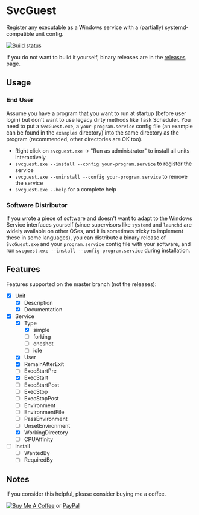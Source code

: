 # SvcGuest

Register any executable as a Windows service with a (partially) systemd-compatible unit config.

[![Build status](https://dev.azure.com/nekomimiswitch/General/_apis/build/status/SvcGuest)](https://dev.azure.com/nekomimiswitch/General/_build/latest?definitionId=2)

If you do not want to build it yourself, binary releases are in the [releases](https://github.com/Jamesits/SvcGuest/releases) page.

## Usage

### End User

Assume you have a program that you want to run at startup (before user login) but don't want to use legacy dirty methods like Task Scheduler. You need to put a `SvcGuest.exe`, a `your-program.service` config file (an example can be found in the `examples` directory) into the same directory as the program (recommended, other directories are OK too).

* Right click on `svcguest.exe` -> "Run as administrator" to install all units interactively
* `svcguest.exe --install --config your-program.service` to register the service
* `svcguest.exe --uninstall --config your-program.service` to remove the service
* `svcguest.exe --help` for a complete help

### Software Distributor

If you wrote a piece of software and doesn't want to adapt to the Windows Service interfaces yourself (since supervisors like `systemd` and `launchd` are widely available on other OSes, and it is sometimes tricky to implement these in some languages), you can distribute a binary release of `SvcGuest.exe` and your `program.service` config file with your software, and run `svcguest.exe --install --config program.service` during installation.

## Features

Features supported on the master branch (not the releases):

* [x] Unit
    * [x] Description
    * [x] Documentation
* [x] Service
    * [x] Type
        * [x] simple
        * [ ] forking
        * [ ] oneshot
        * [ ] idle
    * [x] User
    * [x] RemainAfterExit
    * [ ] ExecStartPre
    * [x] ExecStart
    * [ ] ExecStartPost
    * [ ] ExecStop
    * [ ] ExecStopPost
    * [ ] Environment
    * [ ] EnvironmentFile
    * [ ] PassEnvironment
    * [ ] UnsetEnvironment
    * [x] WorkingDirectory
    * [ ] CPUAffinity
* [ ] Install
    * [ ] WantedBy
    * [ ] RequiredBy

## Notes

If you consider this helpful, please consider buying me a coffee.

[![Buy Me A Coffee](https://www.buymeacoffee.com/assets/img/custom_images/orange_img.png)](https://www.buymeacoffee.com/Jamesits) or [PayPal](https://paypal.me/Jamesits)
